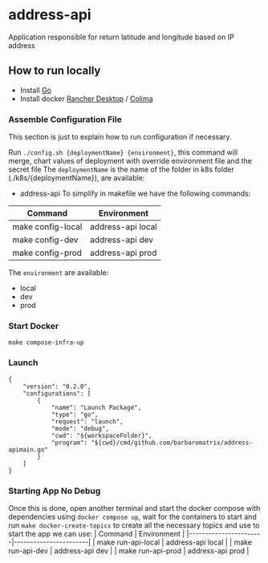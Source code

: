 # address-api
Application responsible for return latitude and longitude based on IP address

## How to run locally
- Install [Go](https://go.dev/)
- Install docker [Rancher Desktop](https://ifood.atlassian.net/wiki/spaces/IL/pages/3049586786/Migrando+do+Docker+Desktop+para+o+Rancher+Desktop+no+Mac) / [Colima](https://ifood.atlassian.net/wiki/spaces/EN/pages/2971992107/Instala+o+do+Docker+no+MacBook+M1+e+Intel)

### Assemble Configuration File
This section is just to explain how to run configuration if necessary.

Run `./config.sh {deploymentName} {environment}`, this command will merge, chart values of deployment with override environment file and the secret file
The `deploymentName` is the name of the folder in k8s folder (./k8s/{deploymentName}), are available:
- address-api
To simplify in makefile we have the following commands:

| Command             | Environment                 |
|---------------------|-----------------------------|
| make config-local   | address-api local |
| make config-dev     | address-api dev   |
| make config-prod    | address-api prod  |

The `environment` are available:
- local
- dev
- prod

### Start Docker
```
make compose-infra-up
```

### Launch
```shell
{
    "version": "0.2.0",
    "configurations": [
        {
            "name": "Launch Package",
            "type": "go",
            "request": "launch",
            "mode": "debug",
            "cwd": "${workspaceFolder}",
            "program": "${cwd}/cmd/github.com/barbaromatrix/address-apimain.go"
        }
    ]
}
```

### Starting App No Debug
Once this is done, open another terminal and start the docker compose with dependencies using `docker compose up`, wait for the containers to start and run `make docker-create-topics` to create all the necessary topics
and use to start the app we can use:
| Command               | Environment           |
|-----------------------|-----------------------|
| make run-api-local    | address-api local |
| make run-api-dev      | address-api dev   |
| make run-api-prod     | address-api prod  |